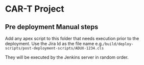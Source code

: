 # CAR-T Project 

## Pre deployment Manual steps

Add any apex script to this folder that needs execution prior to the deployment.
Use the Jira Id as the file name e.g.`````/build/deploy-scripts/post-deployment-scripts/ADUX-1234.cls`````

They will be executed by the Jenkins server in random order.



